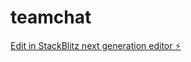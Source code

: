 # teamchat

[Edit in StackBlitz next generation editor ⚡️](https://stackblitz.com/~/github.com/saurabh-foodbot/teamchat)